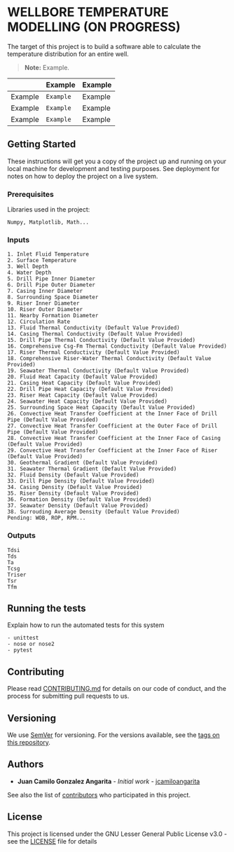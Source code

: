 # WELLBORE TEMPERATURE MODELLING  (ON PROGRESS)

The target of this project is to build a software able to calculate the temperature distribution for an entire well. 


> **Note:** Example.


|          |Example      |Example   |
|----------|-------------|----------|
|Example   |`Example`    |Example   |
|Example   |`Example`    |Example   |
|Example   |`Example`    |Example   |

## Getting Started

These instructions will get you a copy of the project up and running on your local machine for development and testing purposes. See deployment for notes on how to deploy the project on a live system.

### Prerequisites

Libraries used in the project:

```
Numpy, Matplotlib, Math...
```

### Inputs

```
1. Inlet Fluid Temperature
2. Surface Temperature
3. Well Depth
4. Water Depth
5. Drill Pipe Inner Diameter
6. Drill Pipe Outer Diameter
7. Casing Inner Diameter
8. Surrounding Space Diameter
9. Riser Inner Diameter
10. Riser Outer Diameter
11. Nearby Formation Diameter
12. Circulation Rate
13. Fluid Thermal Conductivity (Default Value Provided)
14. Casing Thermal Conductivity (Default Value Provided)
15. Drill Pipe Thermal Conductivity (Default Value Provided)
16. Comprehensive Csg-Fm Thermal Conductivity (Default Value Provided)
17. Riser Thermal Conductivity (Default Value Provided)
18. Comprehensive Riser-Water Thermal Conductivity (Default Value Provided)
19. Seawater Thermal Conductivity (Default Value Provided)
20. Fluid Heat Capacity (Default Value Provided)
21. Casing Heat Capacity (Default Value Provided)
22. Drill Pipe Heat Capacity (Default Value Provided)
23. Riser Heat Capacity (Default Value Provided)
24. Seawater Heat Capacity (Default Value Provided)
25. Surrounding Space Heat Capacity (Default Value Provided)
26. Convective Heat Transfer Coefficient at the Inner Face of Drill Pipe (Default Value Provided)
27. Convective Heat Transfer Coefficient at the Outer Face of Drill Pipe (Default Value Provided)
28. Convective Heat Transfer Coefficient at the Inner Face of Casing (Default Value Provided)
29. Convective Heat Transfer Coefficient at the Inner Face of Riser (Default Value Provided)
30. Geothermal Gradient (Default Value Provided)
31. Seawater Thermal Gradient (Default Value Provided)
32. Fluid Density (Default Value Provided)
33. Drill Pipe Density (Default Value Provided)
34. Casing Density (Default Value Provided)
35. Riser Density (Default Value Provided)
36. Formation Density (Default Value Provided)
37. Seawater Density (Default Value Provided)
38. Surrouding Average Density (Default Value Provided)
Pending: WOB, ROP, RPM...
```

### Outputs

```
Tdsi
Tds
Ta
Tcsg
Triser
Tsr
Tfm
```

## Running the tests

Explain how to run the automated tests for this system
```
- unittest
- nose or nose2
- pytest
```

## Contributing

Please read [CONTRIBUTING.md](https://github.com/jcamiloangarita/WT/blob/master/CONTRIBUTING.md) for details on our code of conduct, and the process for submitting pull requests to us.

## Versioning

We use [SemVer](http://semver.org/) for versioning. For the versions available, see the [tags on this repository](https://github.com/your/project/tags). 

## Authors

* **Juan Camilo Gonzalez Angarita** - *Initial work* - [jcamiloangarita](https://github.com/jcamiloangarita)

See also the list of [contributors](https://github.com/jcamiloangarita/WT/graphs/contributors) who participated in this project.

## License

This project is licensed under the GNU Lesser General Public License v3.0 - see the [LICENSE](LICENSE.md) file for details



